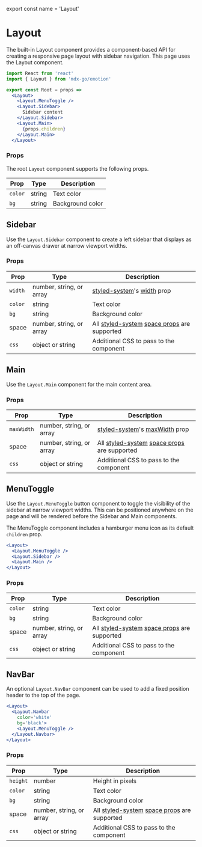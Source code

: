 
export const name = 'Layout'

# Layout

The built-in Layout component provides a component-based API for creating a responsive page layout with sidebar navigation.
This page uses the Layout component.

```jsx
import React from 'react'
import { Layout } from 'mdx-go/emotion'

export const Root = props =>
  <Layout>
    <Layout.MenuToggle />
    <Layout.Sidebar>
      Sidebar content
    </Layout.Sidebar>
    <Layout.Main>
      {props.children}
    </Layout.Main>
  </Layout>
```

### Props

The root `Layout` component supports the following props.

Prop | Type | Description
---|---|---
`color` | string | Text color
`bg` | string | Background color


## Sidebar

Use the `Layout.Sidebar` component to create a left sidebar that displays as an off-canvas drawer at narrow viewport widths.

### Props

Prop | Type | Description
---|---|---
`width` | number, string, or array | [styled-system][]'s [width][] prop
`color` | string | Text color
`bg` | string | Background color
space | number, string, or array | All [styled-system][] [space props][] are supported
`css` | object or string | Additional CSS to pass to the component

## Main

Use the `Layout.Main` component for the main content area.

### Props

Prop | Type | Description
---|---|---
`maxWidth` | number, string, or array | [styled-system][]'s [maxWidth][layout] prop
space | number, string, or array | All [styled-system][] [space props][] are supported
`css` | object or string | Additional CSS to pass to the component


## MenuToggle

Use the `Layout.MenuToggle` button component to toggle the visibility of the sidebar at narrow viewport widths.
This can be positioned anywhere on the page and will be rendered before the Sidebar and Main components.

The MenuToggle component includes a hamburger menu icon as its default `children` prop.

```jsx
<Layout>
  <Layout.MenuToggle />
  <Layout.Sidebar />
  <Layout.Main />
</Layout>
```

### Props

Prop | Type | Description
---|---|---
`color` | string | Text color
`bg` | string | Background color
space | number, string, or array | All [styled-system][] [space props][] are supported
`css` | object or string | Additional CSS to pass to the component

## NavBar

An optional `Layout.NavBar` component can be used to add a fixed position header to the top of the page.

```jsx
<Layout>
  <Layout.Navbar
    color='white'
    bg='black'>
    <Layout.MenuToggle />
  </Layout.Navbar>
</Layout>
```

### Props

Prop | Type | Description
---|---|---
`height` | number | Height in pixels
`color` | string | Text color
`bg` | string | Background color
space | number, string, or array | All [styled-system][] [space props][] are supported
`css` | object or string | Additional CSS to pass to the component

[styled-system]: https://github.com/jxnblk/styled-system
[space props]: https://jxnblk.com/styled-system/api#space
[width]: https://jxnblk.com/styled-system/api#width
[layout]: https://jxnblk.com/styled-system/api#layout
